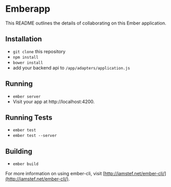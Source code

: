 # Emberapp

This README outlines the details of collaborating on this Ember application.

## Installation

* `git clone` this repository
* `npm install`
* `bower install`
* add your backend api to `/app/adapters/application.js`

## Running

* `ember server`
* Visit your app at http://localhost:4200.

## Running Tests

* `ember test`
* `ember test --server`

## Building

* `ember build`

For more information on using ember-cli, visit [http://iamstef.net/ember-cli/](http://iamstef.net/ember-cli/).
